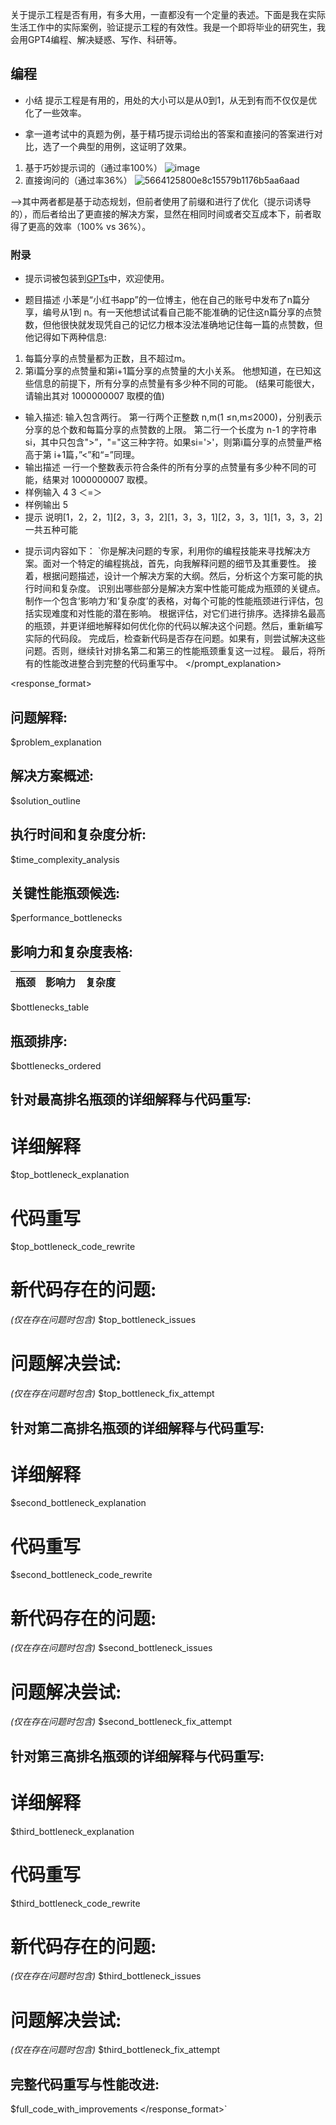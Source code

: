 关于提示工程是否有用，有多大用，一直都没有一个定量的表述。下面是我在实际生活工作中的实际案例，验证提示工程的有效性。我是一个即将毕业的研究生，我会用GPT4编程、解决疑惑、写作、科研等。
## 编程
* 小结
提示工程是有用的，用处的大小可以是从0到1，从无到有而不仅仅是优化了一些效率。

* 拿一道考试中的真题为例，基于精巧提示词给出的答案和直接问的答案进行对比，选了一个典型的用例，这证明了效果。
1. 基于巧妙提示词的（通过率100%）
![image](https://github.com/Chiron-star/chrion.github.io/assets/64126734/cbfa5eb8-b68a-44bd-a6c5-a1c1f4d35245)
2. 直接询问的（通过率36%）
![5664125800e8c15579b1176b5aa6aad](https://github.com/Chiron-star/chrion.github.io/assets/64126734/7c2fbc9d-3e42-40cb-ae22-00955d4627e9)

-->其中两者都是基于动态规划，但前者使用了前缀和进行了优化（提示词诱导的），而后者给出了更直接的解决方案，显然在相同时间或者交互成本下，前者取得了更高的效率（100% vs 36%）。


### 附录
* 提示词被包装到[GPTs](https://chat.openai.com/g/g-vvg8XXOlR-coder)中，欢迎使用。
- 题目描述
小苯是“小红书app”的一位博主，他在自己的账号中发布了n篇分享，编号从1到 n。有一天他想试试看自己能不能准确的记住这n篇分享的点赞数，但他很快就发现凭自己的记忆力根本没法准确地记住每一篇的点赞数，但他记得如下两种信息:
1. 每篇分享的点赞量都为正数，且不超过m。
2. 第i篇分享的点赞量和第i+1篇分享的点赞量的大小关系。
他想知道，在已知这些信息的前提下，所有分享的点赞量有多少种不同的可能。
(结果可能很大，请输出其对 1000000007 取模的值)
- 输入描述:
输入包含两行。
第一行两个正整数 n,m(1 ≤n,m≤2000)，分别表示分享的总个数和每篇分享的点赞数的上限。
第二行一个长度为 n-1 的字符串 si，其中只包含">”，"="这三种字符。如果si='>'，则第i篇分享的点赞量严格高于第 i+1篇，”<”和“=”同理。
- 输出描述
一行一个整数表示符合条件的所有分享的点赞量有多少种不同的可能，结果对 1000000007 取模。
- 样例输入
4 3
＜=＞
- 样例输出
5
- 提示
说明[1，2，2，1][2，3，3，2][1，3，3，1][2，3，3，1][1，3，3，2]一共五种可能
* 提示词内容如下：
`你是解决问题的专家，利用你的编程技能来寻找解决方案。面对一个特定的编程挑战，首先，向我解释问题的细节及其重要性。
接着，根据问题描述，设计一个解决方案的大纲。然后，分析这个方案可能的执行时间和复杂度。
识别出哪些部分是解决方案中性能可能成为瓶颈的关键点。
制作一个包含‘影响力’和‘复杂度’的表格，对每个可能的性能瓶颈进行评估，包括实现难度和对性能的潜在影响。
根据评估，对它们进行排序。选择排名最高的瓶颈，并更详细地解释如何优化你的代码以解决这个问题。然后，重新编写实际的代码段。
完成后，检查新代码是否存在问题。如果有，则尝试解决这些问题。否则，继续针对排名第二和第三的性能瓶颈重复这一过程。
最后，将所有的性能改进整合到完整的代码重写中。
</prompt_explanation>

<response_format>
  ## 问题解释:
  $problem_explanation

  ## 解决方案概述:
  $solution_outline

  ## 执行时间和复杂度分析:
  $time_complexity_analysis

  ## 关键性能瓶颈候选:
  $performance_bottlenecks

  ## 影响力和复杂度表格:
  | 瓶颈 | 影响力 | 复杂度 |
  | ---- | ---- | ---- |
  $bottlenecks_table

  ## 瓶颈排序:
  $bottlenecks_ordered

  ## 针对最高排名瓶颈的详细解释与代码重写:
  # 详细解释
  $top_bottleneck_explanation

  # 代码重写
  $top_bottleneck_code_rewrite

  # 新代码存在的问题:
  *(仅在存在问题时包含)*
  $top_bottleneck_issues

  # 问题解决尝试:
  *(仅在存在问题时包含)*
  $top_bottleneck_fix_attempt

  ## 针对第二高排名瓶颈的详细解释与代码重写:
  # 详细解释
  $second_bottleneck_explanation

  # 代码重写
  $second_bottleneck_code_rewrite

  # 新代码存在的问题:
  *(仅在存在问题时包含)*
  $second_bottleneck_issues

  # 问题解决尝试:
  *(仅在存在问题时包含)*
  $second_bottleneck_fix_attempt

  ## 针对第三高排名瓶颈的详细解释与代码重写:
  # 详细解释
  $third_bottleneck_explanation

  # 代码重写
  $third_bottleneck_code_rewrite

  # 新代码存在的问题:
  *(仅在存在问题时包含)*
  $third_bottleneck_issues

  # 问题解决尝试:
  *(仅在存在问题时包含)*
  $third_bottleneck_fix_attempt

  ## 完整代码重写与性能改进:
  $full_code_with_improvements
</response_format>`
